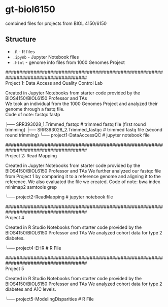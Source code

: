 # gt-biol6150
combined files for projects from BIOL 4150/6150

## Structure
- `.R`         - R files
- `.ipynb`     - Jupyter Notebook files  
- `.html`      - genome info files from 1000 Genomes Project    

#####################################################################################  
Project 1: Data Access and Quality Control Lab

Created in Jupyter Notebooks from starter code provided by the BIOS4150/BIOL6150 Professor and TAs    
We took an individual from the 1000 Genomes Project and analyzed their genome through a fastq file.   
Code of note: fastqc fastp  

├── SRR393028_1.Trimmed_fastqc     # trimmed fastq file (first round trimming)
├── SRR393028_2.Trimmed_fastqc     # trimmed fastq file (second round trimming)
└── project1-DataAccessQC          # jupyter notebook file  

#####################################################################################  
Project 2: Read Mapping       

Created in Jupyter Notebooks from starter code provided by the BIOS4150/BIOL6150 Professor and TAs
We further analyzed our fastqc file from Project 1 by comparing it to a reference genome and aligning it to the reference. We also evaluated the file we created.
Code of note: bwa index minimap2 samtools grep

└── project2-ReadMapping          # jupyter notebook file   
  
#####################################################################################  
Project 4    

Created in R Studio Notebooks from starter code provided by the BIOS4150/BIOL6150 Professor and TAs
We analyzed cohort data for type 2 diabetes.

└── project4-EHR          # R File    

#####################################################################################  
Project 5    

Created in R Studio Notebooks from starter code provided by the BIOS4150/BIOL6150 Professor and TAs
We analyzed cohort data for type 2 diabetes and A1C levels.

└── project5-ModelingDisparities          # R File    

